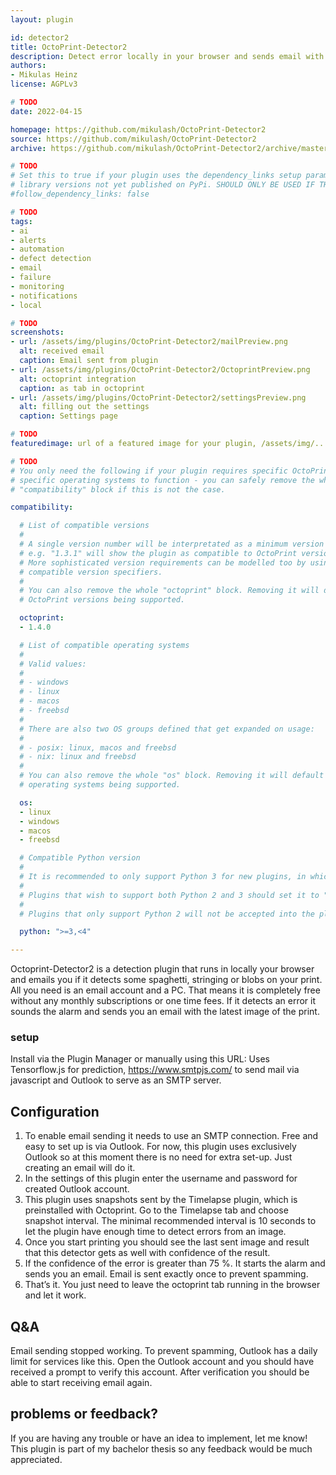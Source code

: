 ```yaml
---
layout: plugin

id: detector2
title: OctoPrint-Detector2
description: Detect error locally in your browser and sends email with detected error
authors:
- Mikulas Heinz
license: AGPLv3

# TODO
date: 2022-04-15

homepage: https://github.com/mikulash/OctoPrint-Detector2
source: https://github.com/mikulash/OctoPrint-Detector2
archive: https://github.com/mikulash/OctoPrint-Detector2/archive/master.zip

# TODO
# Set this to true if your plugin uses the dependency_links setup parameter to include
# library versions not yet published on PyPi. SHOULD ONLY BE USED IF THERE IS NO OTHER OPTION!
#follow_dependency_links: false

# TODO
tags:
- ai
- alerts
- automation
- defect detection
- email
- failure
- monitoring
- notifications
- local

# TODO
screenshots:
- url: /assets/img/plugins/OctoPrint-Detector2/mailPreview.png
  alt: received email
  caption: Email sent from plugin
- url: /assets/img/plugins/OctoPrint-Detector2/OctoprintPreview.png
  alt: octoprint integration
  caption: as tab in octoprint
- url: /assets/img/plugins/OctoPrint-Detector2/settingsPreview.png
  alt: filling out the settings
  caption: Settings page

# TODO
featuredimage: url of a featured image for your plugin, /assets/img/...

# TODO
# You only need the following if your plugin requires specific OctoPrint versions or
# specific operating systems to function - you can safely remove the whole
# "compatibility" block if this is not the case.

compatibility:

  # List of compatible versions
  #
  # A single version number will be interpretated as a minimum version requirement,
  # e.g. "1.3.1" will show the plugin as compatible to OctoPrint versions 1.3.1 and up.
  # More sophisticated version requirements can be modelled too by using PEP440
  # compatible version specifiers.
  #
  # You can also remove the whole "octoprint" block. Removing it will default to all
  # OctoPrint versions being supported.

  octoprint:
  - 1.4.0

  # List of compatible operating systems
  #
  # Valid values:
  #
  # - windows
  # - linux
  # - macos
  # - freebsd
  #
  # There are also two OS groups defined that get expanded on usage:
  #
  # - posix: linux, macos and freebsd
  # - nix: linux and freebsd
  #
  # You can also remove the whole "os" block. Removing it will default to all
  # operating systems being supported.

  os:
  - linux
  - windows
  - macos
  - freebsd

  # Compatible Python version
  #
  # It is recommended to only support Python 3 for new plugins, in which case this should be ">=3,<4"
  #
  # Plugins that wish to support both Python 2 and 3 should set it to ">=2.7,<4".
  #
  # Plugins that only support Python 2 will not be accepted into the plugin repository.

  python: ">=3,<4"

---
```

Octoprint-Detector2 is a detection plugin that runs in locally your browser and emails you if it detects some spaghetti, stringing or blobs on your print. All you need is an email account and a PC.
That means it is completely free without any monthly subscriptions or one time fees. If it detects an error it sounds the alarm and sends you an email with the latest image of the print.

### setup
Install via the Plugin Manager or manually using this URL:
Uses Tensorflow.js for prediction, https://www.smtpjs.com/ to send mail via javascript and Outlook to serve as an SMTP server.

## Configuration

1. To enable email sending it needs to use an SMTP connection. Free and easy to set up is via Outlook. For now, this plugin uses exclusively Outlook so at this moment there is no need for extra set-up. Just creating an email will do it.
2. In the settings of this plugin enter the username and password for created Outlook account.
3. This plugin uses snapshots sent by the Timelapse plugin, which is preinstalled with Octoprint. Go to the Timelapse tab and choose snapshot interval. The minimal recommended interval is 10 seconds to let the plugin have enough time to detect errors from an image.
4. Once you start printing you should see the last sent image and result that this detector gets as well with confidence of the result.
5. If the confidence of the error is greater than 75 %. It starts the alarm and sends you an email. Email is sent exactly once to prevent spamming.
6. That’s it. You just need to leave the octoprint tab running in the browser and let it work.

## Q&A
Email sending stopped working.
To prevent spamming, Outlook has a daily limit for services like this. Open the Outlook account and you should have received a prompt to verify this account. After verification you should be able to start receiving email again.

## problems or feedback?
If you are having any trouble or have an idea to implement, let me know! This plugin is part of my bachelor thesis so any feedback would be much appreciated.
